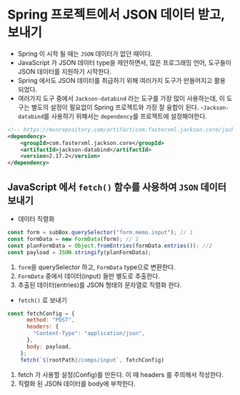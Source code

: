 # Spring 프로젝트에서 JSON 데이터 받고, 보내기
- Spring 이 시작 될 때는 `JSON` 데이터가 없던 때이다.
- JavaScript 가 JSON 데이터 type을 제안하면서, 많은 프로그래밍 언어, 도구들이 JSON 데이터를 지원하기 시작한다.
- Spring 에서도 JSON 데이터를 취급하기 위해 여러가지 도구가 만들어지고 활용 되었다.
- 여러가지 도구 중에서 `Jackson-databind` 라는 도구를 가장 많이 사용하는데, 이 도구는 별도의 설정이 필요없이 Spring 프로젝트와 가장 잘 융합이 된다.
-`Jackson-databind`를 사용하기 위해서는 `dependency`를 프로젝트에 설정해야한다.
```xml
<!-- https://mvnrepository.com/artifact/com.fasterxml.jackson.core/jackson-databind -->
<dependency>
    <groupId>com.fasterxml.jackson.core</groupId>
    <artifactId>jackson-databind</artifactId>
    <version>2.17.2</version>
</dependency>
```

## JavaScript 에서 `fetch()` 함수를 사용하여 `JSON` 데이터 보내기
- 데이터 직렬화
```javascript
const form = subBox.querySelector("form.memo.input"); // 1
const formData = new FormData(form); // 1
const planFormData = Object.fromEntries(formData.entries()); //2
const payload = JSON.stringify(planFormData);
```

1. `form`을 querySelector 하고, `FormData` type으로 변환한다.
2. `FormData` 중에서 데이터(input) 들만 별도로 추출한다.
3. 추출된 데이터(entries)를 JSON 형태의 문자열로 직렬화 한다.

- `fetch()` 로 보내기
```javascript
const fetchConfig = {
      method: "POST",
      headers: {
        "Content-Type": "application/json",
      },
      body: payload,
    };
    fetch(`${rootPath}/comps/input`, fetchConfig)
```
1. fetch 가 사용할 설정(Config)를 만든다. 이 때 headers 를 주의해서 작성한다.
2. 직렬화 된 JSON 데이터를 body에 부착한다.